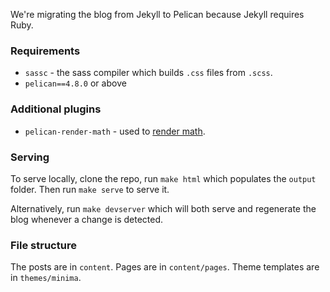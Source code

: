 We're migrating the blog from Jekyll to Pelican because Jekyll requires Ruby.

### Requirements
- `sassc` - the sass compiler which builds `.css` files from `.scss`.
- `pelican==4.8.0` or above

### Additional plugins
- `pelican-render-math` - used to [render math](https://github.com/pelican-plugins/render-math).

### Serving
To serve locally, clone the repo, run `make html` which populates the `output` folder. Then run `make serve` to serve it.

Alternatively, run `make devserver` which will both serve and regenerate the blog whenever a change is detected.

### File structure
The posts are in `content`. Pages are in `content/pages`. Theme templates are in `themes/minima`.
